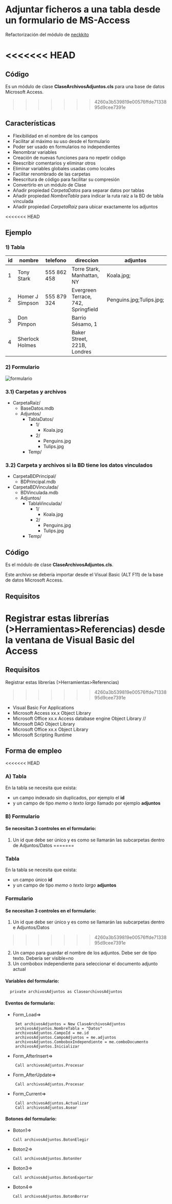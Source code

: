 # Adjuntar ficheros a una tabla desde un formulario de MS-Access

Refactorización del módulo de [neckkito](http://siliconproject.com.ar/neckkito/)

<<<<<<< HEAD
=======
## Código

Es un módulo de clase **ClaseArchivosAdjuntos.cls** para una base de datos Microsoft Access.

>>>>>>> 4260a3b539819e00576ffde7133895d9cee7391e
## Características

- Flexibilidad en el nombre de los campos
- Facilitar al máximo su uso desde el formulario
- Poder ser usado en formularios no independientes
- Renombrar variables
- Creación de nuevas funciones para no repetir código
- Reescribir comentarios y eliminar otros
- Eliminar variables globales usadas como locales
- Facilitar renombrado de las carpetas
- Reescritura de código para facilitar su compresión
- Convertirlo en un módulo de Clase
- Añadir propiedad *CarpetaDatos* para separar datos por tablas
- Añadir propiedad *NombreTabla* para indicar la ruta raíz a la BD de tabla vinculada
- Añadir propiedad *CarpetaRaiz* para ubicar exactamente los adjuntos

<<<<<<< HEAD
## Ejemplo

### 1) Tabla

| **id** | nombre | telefono | direccion | **adjuntos** |
|--------|--------|----------|-----------|--------------|
| 1 | Tony Stark | 555 862 458 | Torre Stark, Manhattan, NY | Koala.jpg; |
| 2 | Homer J Simpson | 555 879 324 | Evergreen Terrace, 742, Springfield | Penguins.jpg;Tulips.jpg; |
| 3 | Don Pimpon | | Barrio Sésamo, 1 | |
| 4 | Sherlock Holmes | | Baker Street, 221B, Londres | |

### 2) Formulario

![formulario](img/form.png)

### 3.1) Carpetas y archivos

- CarpetaRaíz/
    - BaseDatos.mdb
    - Adjuntos/
        - TablaDatos/
          - 1/
              - Koala.jpg
          - 2/
              - Penguins.jpg
              - Tulips.jpg
        - Temp/


### 3.2) Carpeta y archivos si la BD tiene los datos vinculados

- CarpetaBDPrincipal/
    - BDPrincipal.mdb
- CarpetaBDVinculada/
    - BDVinculada.mdb
    - Adjuntos/
        - TablaVinculada/
            - 1/
                - Koala.jpg
            - 2/
                - Penguins.jpg
                - Tulips.jpg
        - Temp/

## Código

Es el módulo de clase **ClaseArchivosAdjuntos.cls**.

Este archivo se debería importar desde el Visual Basic (ALT F11) de la base de datos Microsoft Access.

## Requisitos

Registrar estas librerías (>Herramientas>Referencias) desde la ventana de Visual Basic del Access
=======
## Requisitos

Registrar estas librerías (>Herramientas>Referencias)
>>>>>>> 4260a3b539819e00576ffde7133895d9cee7391e

 - Visual Basic For Applications
 - Microsoft Access xx.x Object Library
 - Microsoft Office xx.x Access database engine Object Library // Microsoft DAO Object Library
 - Microsoft Office xx.x Object Library
 - Microsoft Scripting Runtime

## Forma de empleo

<<<<<<< HEAD
### A) Tabla

En la tabla se necesita que exista:

 - un campo indexado sin duplicados, por ejemplo el **id**
 - y un campo de tipo *memo* o *texto largo* llamado por ejemplo **adjuntos**

### B) Formulario

#### Se necesitan 3 controles en el formulario:

  1. Un id que debe ser único y es como se llamarán las subcarpetas dentro de Adjuntos/Datos
=======
### Tabla

En la tabla se necesita que exista:

 - un campo único **id**
 - y un campo de tipo *memo* o *texto largo* **adjuntos**

### Formulario

#### Se necesitan 3 controles en el formulario:

  1. Un id que debe ser único y es como se llamarán las subcarpetas dentro e Adjuntos/Datos
>>>>>>> 4260a3b539819e00576ffde7133895d9cee7391e
  2. Un campo para guardar el nombre de los adjuntos. Debe ser de tipo texto. Debería ser visible=no
  3. Un combobox independiente para seleccionar el documento adjunto actual

#### Variables del formulario:

	  private archivosAdjuntos as ClasearchivosAdjuntos

#### Eventos de formulario:

 - Form_Load=>

		Set archivosAdjuntos = New ClaseArchivosAdjuntos
		archivosAdjuntos.NombreTabla = "Datos"
		archivosAdjuntos.CampoId = me.id
		archivosAdjuntos.CampoAdjuntos = me.adjuntos
		archivosAdjuntos.ComboboxIndependiente = me.comboDocumento
		archivosAdjuntos.Inicializar

 - Form_AfterInsert=>

		Call archivosAdjuntos.Procesar

 - Form_AfterUpdate=>

		Call archivosAdjuntos.Procesar

 - Form_Current=>

		Call archivosAdjuntos.Actualizar
		Call archivosAdjuntos.Asear

#### Botones del formulario:

 - Boton1=>

       Call archivosAdjuntos.BotonElegir

 - Boton2=>

       Call archivosAdjuntos.BotonVer

 - Boton3=>

       Call archivosAdjuntos.BotonExportar

 - Boton4=>

       Call archivosAdjuntos.BotonBorrar
